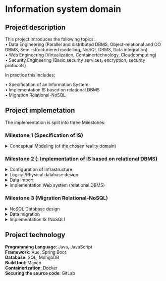 # Information system domain

## Project description

This project introduces the following topics: <br/>
• Data Engineering (Parallel and distributed DBMS, Object-relational and OO DBMS, Semi-structuriered modelling, NoSQL DBMS, Data integration) <br/>
• Web Engineering (Virtualization, Containertechnology, Cloudcomputing)<br/>
• Security Engineering (Basic security services, encryption, security protocols)<br/>


In practice this includes:

• Specification of an Information System<br/>
• Implementation IS based on relational DBMS<br/>
• Migration Relational-NoSQL<br/>



## Project implemetation


The implementation is split into three Milestones:


 ### Milestone 1 (Specification of IS) ###


<details>
<summary>Conceptual Modeling (of the chosen reality domain) </summary>
<p>
<summary>(large-scale) Business Model Outline/Description</summary>
<summary>Entity-Relationship model (Chen notation)</summary>
<summary>Use-Case Design (3 main and 2 elaborate Use-Cases)</summary>
&nbsp;&nbsp;	• Detailed textual description <br/>
&nbsp;&nbsp;	• Graphical representation of dynamics (UML Activity diagram or BPMN) <br/>

<br/>
<br/>

*Elaborate reporting / data analysis use-case must join at least 3 entities

</p>
</details>


### Milestone 2 (: Implementation of IS based on relational DBMS) ###


<details>
<summary>Configuration of Infrastructure</summary>
<p>
<summary>IS container composition and network isolation</summary>
<summary>Secure deployment (https, port exposure)</summary>
</p>
</details>


<details>
<summary>Logical/Physical database design</summary>
<p>
<summary>Relational model and normalization</summary>
<summary>Implementation with relational DBMS</summary>
</p>
</details>


<details>
<summary>Data import</summary>
<p>
<summary>Filling of tables via a programming language (e.g. Java and JDBC, HTTP/REST,…)</summary>
</p>
</details>


<details>
<summary>Implementation Web system (relational DBMS)</summary>
<p>
<summary>Realization of 2 use cases per team member. A main business use case (needs to create some data) and an elaborate
		reporting / data analysis use case (needs to reflect the data created by the main use case) per team member</summary>
</p>
</details>



### Milestone 3 (Migration Relational-NoSQL) ###


<details>
<summary>NoSQL Database design</summary>
<p>
<summary>NoSQL design (collections, documents, indices, …)</summary>
<summary>Explain why your chosen design is the best performing for the implemented use cases (scalability, read/write ratio)</summary>
<summary>Show and compare the SELECT statements of both elaborate use cases from M2 to MongoDB query statements</summary>
</p>
</details>


<details>
<summary>Data migration</summary>
<p>
<summary>Transfer of data via programming language (e.g. Java, Python, Ruby, …)</summary>
</p>
</details>


<details>
<summary>Implementation IS (NoSQL)</summary>
<p>
<summary>Realization of all Use-Cases from Milestone 2 based on NoSQL DBMS</summary>
</p>
</details>




## Project technology

**Programming Language**: Java, JavaScript <br/>
**Framework**: Vue, Spring Boot <br/>
**Database**: SQL, MongoDB <br/>
**Build tool**: Maven <br/>
**Containerization**: Docker <br/>
**Securing the source code**: GitLab <br/>

